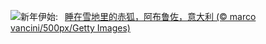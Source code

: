![](https://www.bing.com/th?id=OHR.SleepingFox_ZH-CN2622967726_UHD.jpg&w=1000)新年伊始:&nbsp;&ensp;[睡在雪地里的赤狐，阿布鲁佐，意大利 (© marco vancini/500px/Getty Images)](https://www.bing.com/th?id=OHR.SleepingFox_ZH-CN2622967726_UHD.jpg)
<br><br/>
